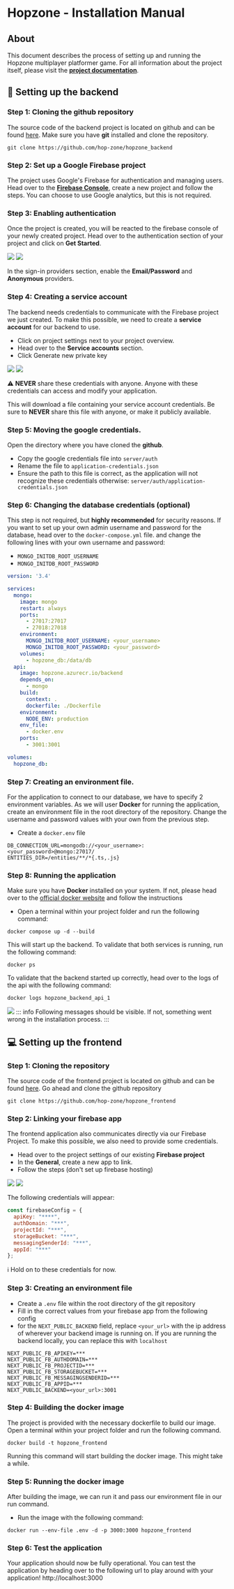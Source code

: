 # Hopzone - Installation Manual

## About
This document describes the process of setting up and running the Hopzone multiplayer platformer game. For all information about the project itself, please visit the **[project documentation](https://hackmd.io/R3f7zrBoSTyMGysWn2jYQg)**.

## :1234: Setting up the backend
### Step 1: Cloning the github repository
The source code of the backend project is located on github and can be found [here](https://github.com/hop-zone/hopzone_backend).
Make sure you have **git** installed and clone the repository.
```
git clone https://github.com/hop-zone/hopzone_backend
```

### Step 2: Set up a Google Firebase project

The project uses Google's Firebase for authentication and managing users. Head over to the **[Firebase Console](https://console.firebase.google.com)**, create a new project and follow the steps. You can choose to use Google analytics, but this is not required.


### Step 3: Enabling authentication
Once the project is created, you will be reacted to the firebase console of your newly created project. Head over to the authentication section of your project and click on **Get Started**.

![](https://i.imgur.com/tnMU62r.png)
![](https://i.imgur.com/z74AtgP.png)


In the sign-in providers section, enable the **Email/Password** and **Anonymous** providers.

### Step 4: Creating a service account
The backend needs credentials to communicate with the Firebase project we just created. To make this possible, we need to create a **service account** for our backend to use.
- Click on project settings next to your project overview.
- Head over to the **Service accounts** section.
- Click Generate new private key

![](https://i.imgur.com/64lwRuD.png)
![](https://i.imgur.com/Ujw5yEY.png)

:warning: **NEVER** share these credentials with anyone. Anyone with these credentials can access and modify your application.


This will download a file containing your service account credentials. Be sure to **NEVER** share this file with anyone, or make it publicly available. 

### Step 5: Moving the google credentials.
Open the directory where you have cloned the **github**.
- Copy the google credentials file into `server/auth`
- Rename the file to `application-credentials.json`
- Ensure the path to this file is correct, as the application will not recognize these credentials otherwise: `server/auth/application-credentials.json`

### Step 6: Changing the database credentials (optional)
This step is not required, but **highly recommended** for security reasons. If you want to set up your own admin username and password for the database, head over to the `docker-compose.yml` file. and change the following lines with your own username and password:
- `MONGO_INITDB_ROOT_USERNAME`
- `MONGO_INITDB_ROOT_PASSWORD`

```yaml    
version: '3.4'

services:
  mongo:
    image: mongo
    restart: always
    ports:
      - 27017:27017
      - 27018:27018
    environment:
      MONGO_INITDB_ROOT_USERNAME: <your_username>
      MONGO_INITDB_ROOT_PASSWORD: <your_password>
    volumes:
      - hopzone_db:/data/db
  api:
    image: hopzone.azurecr.io/backend
    depends_on:
      - mongo
    build:
      context: .
      dockerfile: ./Dockerfile
    environment:
      NODE_ENV: production
    env_file:
      - docker.env
    ports:
      - 3001:3001

volumes:
  hopzone_db:
```

### Step 7: Creating an environment file.
For the application to connect to our database, we have to specify 2 environment variables. As we will user **Docker** for running the application, create an environment file in the root directory of the repository. Change the username and password values with your own from the previous step.

- Create a `docker.env` file

```
DB_CONNECTION_URL=mongodb://<your_username>:<your_password>@mongo:27017/
ENTITIES_DIR=/entities/**/*{.ts,.js}
```

### Step 8: Running the application
Make sure you have **Docker** installed on your system. If not, please head over to the [official docker website](https://docs.docker.com/get-docker/) and follow the instructions

- Open a terminal within your project folder and run the following command:
```
docker compose up -d --build
```

This will start up the backend. To validate that both services is running, run the following command:
```
docker ps
```

To validate that the backend started up correctly, head over to the logs of the api with the following command:
```
docker logs hopzone_backend_api_1
```
![](https://i.imgur.com/yksXr1Z.png)
:::    info
Following messages should be visible. If not, something went wrong in the installation process.
:::


## :computer: Setting up the frontend

### Step 1: Cloning the repository
The source code of the frontend project is located on github and can be found [here](https://github.com/hop-zone/hopzone_frontend).
Go ahead and clone the github repository

```
git clone https://github.com/hop-zone/hopzone_frontend
```

### Step 2: Linking your firebase app

The frontend application also communicates directly via our Firebase Project. To make this possible, we also need to provide some credentials.
- Head over to the project settings of our existing **Firebase project**
- In the **General**, create a new app to link.
- Follow the steps (don't set up firebase hosting)

![](https://i.imgur.com/64lwRuD.png)
![](https://i.imgur.com/cuHyM5y.png)

The following credentials will appear:

```  javascript
const firebaseConfig = {
  apiKey: "****",
  authDomain: "***",
  projectId: "***",
  storageBucket: "***",
  messagingSenderId: "***",
  appId: "***"
};
```
:information_source: Hold on to these credentials for now.


### Step 3: Creating an environment file

- Create a `.env` file within the root directory of the git repository
- Fill in the correct values from your firebase app from the following config
- for the `NEXT_PUBLIC_BACKEND` field, replace `<your_url>` with the ip address of wherever your backend image is running on. If you are running the backend locally, you can replace this with `localhost`

```
NEXT_PUBLIC_FB_APIKEY=***
NEXT_PUBLIC_FB_AUTHDOMAIN=***
NEXT_PUBLIC_FB_PROJECTID=***
NEXT_PUBLIC_FB_STORAGEBUCKET=***
NEXT_PUBLIC_FB_MESSAGINGSENDERID=***
NEXT_PUBLIC_FB_APPID=***
NEXT_PUBLIC_BACKEND=<your_url>:3001
```

### Step 4: Building the docker image

The project is provided with the necessary dockerfile to build our image. Open a terminal within your project folder and run the following command.

```
docker build -t hopzone_frontend
```

Running this command will start building the docker image. This might take a while.

### Step 5: Running the docker image
After building the image, we can run it and pass our environment file in our run command.
- Run the image with the following command:
```
docker run --env-file .env -d -p 3000:3000 hopzone_frontend 
```

### Step 6: Test the application

Your application should now be fully operational. You can test the application by heading over to the following url to play around with your application! http://localhost:3000







